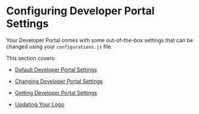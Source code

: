 ﻿---
sidebar_position: 1
---

# Configuring Developer Portal Settings

<head>
  <meta name="guidename" content="API Management"/>
  <meta name="context" content="GUID-59ebe8d2-a539-4a25-8d00-0b6abb5f9683"/>
</head>

Your Developer Portal comes with some out-of-the-box settings that can be changed using your `configurations.js` file. 

This section covers: 

- [Default Developer Portal Settings](../Configuring_developer_portal_settings/Default_developer_portal_settings.md)

- [Changing Developer Portal Settings](../Configuring_developer_portal_settings/Changing_developer_portal_settings.md)

- [Getting Developer Portal Settings](../Configuring_developer_portal_settings/Getting_developer_portal_settings.md)

- [Updating Your Logo](../Configuring_developer_portal_settings/Updating_your_logo.md)
